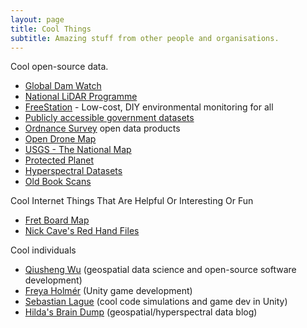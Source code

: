 ```yaml
---
layout: page
title: Cool Things
subtitle: Amazing stuff from other people and organisations.
---
```


Cool open-source data.

- [Global Dam Watch](https://www.globaldamwatch.org/)
- [National LiDAR Programme](https://www.data.gov.uk/dataset/f0db0249-f17b-4036-9e65-309148c97ce4/national-lidar-programme)
- [FreeStation](https://www.freestation.org/introduction) - Low-cost, DIY environmental monitoring for all
- [Publicly accessible government datasets](https://ckan.publishing.service.gov.uk/dataset/)
- [Ordnance Survey](https://osdatahub.os.uk/downloads/open) open data products
- [Open Drone Map](https://opendronemap.org/)
- [USGS - The National Map](https://www.usgs.gov/programs/national-geospatial-program/national-map)
- [Protected Planet](https://www.protectedplanet.net/en)
- [Hyperspectral Datasets](https://tobinghd.wordpress.com/2022/11/22/hyperspectral-data-repositories-online/)
- [Old Book Scans](https://meretsegerbooks.cld.bz/)

Cool Internet Things That Are Helpful Or Interesting Or Fun

- [Fret Board Map](https://fretboard-map.web.app/)
- [Nick Cave's Red Hand Files](https://www.theredhandfiles.com/)

Cool individuals

- [Qiusheng Wu](https://github.com/giswqs) (geospatial data science and open-source software development)
- [Freya Holmér](https://github.com/FreyaHolmer) (Unity game development)
- [Sebastian Lague](https://github.com/SebLague) (cool code simulations and game dev in Unity)
- [Hilda's Brain Dump](https://tobinghd.wordpress.com/) (geospatial/hyperspectral data blog)